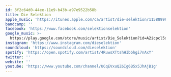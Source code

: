 ```yaml
---
id: 3f2c64d0-44ee-11e9-b43b-a97e9522b58b
title: Die Selektion
apple_music: 'https://itunes.apple.com/ca/artist/die-selektion/1158899958'
bandcamp: ''
facebook: 'https://www.facebook.com/selektionselektion'
google_music: >-
  https://play.google.com/store/music/artist/Die_Selektion?id=A2icpcl5dw3mlpefnvhvfnlnv5u
instagram: 'https://www.instagram.com/dieselektion'
soundcloud: 'https://soundcloud.com/dieselektion'
spotify: 'https://open.spotify.com/artist/4RuwsXTtshHIbbhgi7nAxY'
twitter: ''
website: ''
youtube: 'https://www.youtube.com/channel/UCqEVxuQZ6Ig6B5x5JhAjB1g'
---
```

